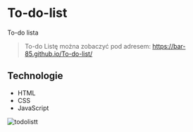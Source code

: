 # To-do-list
To-do lista


>To-do Listę można zobaczyć pod adresem: https://bar-85.github.io/To-do-list/



## Technologie
* HTML
* CSS
* JavaScript


![todolistt](https://user-images.githubusercontent.com/105555319/172951746-3e154bae-d36a-4305-9804-f3be2ee444a0.png)


